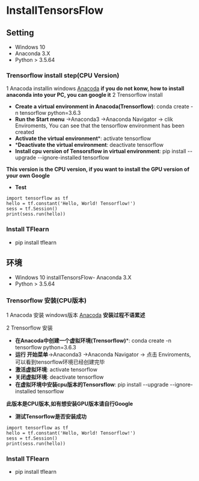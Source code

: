 # InstallTensorsFlow
## Setting
- Windows 10
- Anaconda 3.X
- Python > 3.5.64

### Trensorflow install step(CPU Version)
1 Anacoda installin windows [Anacoda](https://www.anaconda.com/download/) **if you do not konw, how to install anaconda into your PC, you can google it**
2 Trensorflow install
  - **Create a virtual environment in Anacoda(Trensorflow)**: conda create -n tensorflow python=3.6.3
  - **Run the Start menu** ->Anaconda3 ->Anaconda Navigator -> clik Enviroments, You can see that the tensorflow environment has been created
  - **Activate the virtual environment***: activate tensorflow
  - ***Deactivate the virtual environment**: deactivate tensorflow
  - **Install cpu version of Tensorsflow in virtual environment**: pip install --upgrade --ignore-installed tensorflow
  
  **This version is the CPU version, if you want to install the GPU version of your own Google**
  - **Test**
   ``` 
  import tensorflow as tf
  hello = tf.constant('Hello, World! Tensorflow!')
  sess = tf.Session()
  print(sess.run(hello))
   ``` 
 ### Install TFlearn
 - pip install tflearn



## 环境
- Windows 10
installTensorsFlow- Anaconda 3.X
- Python > 3.5.64

### Trensorflow 安装(CPU版本)
1 Anacoda 安装 windows版本 [Anacoda](https://www.anaconda.com/download/) **安装过程不语累述**

2 Trensorflow 安装
  - **在Anacoda中创建一个虚拟环境(Trensorflow)***: conda create -n tensorflow python=3.6.3
  - **运行 开始菜单**->Anaconda3 ->Anaconda Navigator -> 点击 Enviroments, 可以看到tensorflow环境已经创建完毕
  - **激活虚拟环境**: activate tensorflow
  - **关闭虚拟环境**: deactivate tensorflow
  - **在虚拟环境中安装cpu版本的Tensorsflow**: pip install --upgrade --ignore-installed tensorflow
  
  **此版本是CPU版本,如有想安装GPU版本请自行Google**
  - **测试Tensorflow是否安装成功**
   ``` 
  import tensorflow as tf
  hello = tf.constant('Hello, World! Tensorflow!')
  sess = tf.Session()
  print(sess.run(hello))
   ``` 
### Install TFlearn
 - pip install tflearn
